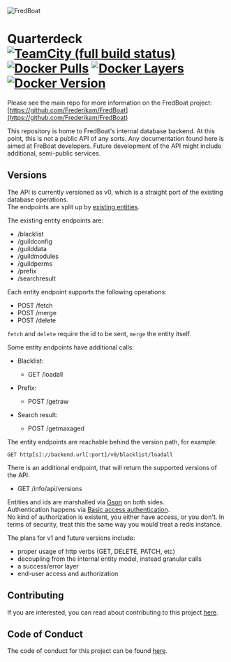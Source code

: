 ![FredBoat](https://fred.moe/YY1.png)

# Quarterdeck [![TeamCity (full build status)](https://img.shields.io/teamcity/https/ci.fredboat.com/e/Quarterdeck_Build.svg?style=flat-square)](https://ci.fredboat.com/viewType.html?buildTypeId=Quarterdeck_Build&guest=1) [![Docker Pulls](https://img.shields.io/docker/pulls/fredboat/quarterdeck.svg)](https://fredboat.com/docs/selfhosting) [![Docker Layers](https://images.microbadger.com/badges/image/fredboat/quarterdeck:dev-v1.svg)](https://microbadger.com/images/fredboat/quarterdeck:dev-v1 "Get your own image badge on microbadger.com") [![Docker Version](https://images.microbadger.com/badges/version/fredboat/quarterdeck:dev-v1.svg)](https://microbadger.com/images/fredboat/quarterdeck:dev-v1 "Get your own version badge on microbadger.com")

Please see the main repo for more information on the FredBoat project: [https://github.com/Frederikam/FredBoat](https://github.com/Frederikam/FredBoat)

This repository is home to FredBoat's internal database backend. At this point, this is not a public API of any sorts.
Any documentation found here is aimed at FreBoat developers. Future development of the API might include additional, semi-public services.


## Versions

The API is currently versioned as v0, which is a straight port of the existing database operations.  
The endpoints are split up by [existing entities](https://github.com/Frederikam/FredBoat/tree/dev/Database/src/main/java/fredboat/db/entity).

The existing entity endpoints are:
- /blacklist
- /guildconfig
- /guilddata
- /guildmodules
- /guildperms
- /prefix
- /searchresult

Each entity endpoint supports the following operations:
- POST /fetch
- POST /merge
- POST /delete

`fetch` and `delete` require the id to be sent, `merge` the entity itself.  

Some entity endpoints have additional calls:
- Blacklist:
  - GET /loadall

- Prefix:
  - POST /getraw

- Search result:
  - POST /getmaxaged

The entity endpoints are reachable behind the version path, for example:
```
GET http[s]://backend.url[:port]/v0/blacklist/loadall
```


There is an additional endpoint, that will return the supported versions of the API:
- GET /info/api/versions

Entities and ids are marshalled via [Gson](https://github.com/google/gson) on both sides.  
Authentication happens via [Basic access authentication](https://en.wikipedia.org/wiki/Basic_access_authentication).  
No kind of authorization is existent, you either have access, or you don't. In terms of security, treat this the same way you would treat a redis instance.  





The plans for v1 and future versions include:
- proper usage of http verbs (GET, DELETE, PATCH, etc)
- decoupling from the internal entity model, instead granular calls
- a success/error layer
- end-user access and authorization



## Contributing
If you are interested, you can read about contributing to this project [here](https://github.com/Frederikam/FredBoat/blob/master/CONTRIBUTING.md).


## Code of Conduct
The code of conduct for this project can be found [here](https://github.com/Frederikam/FredBoat/blob/master/CODE_OF_CONDUCT.md).
